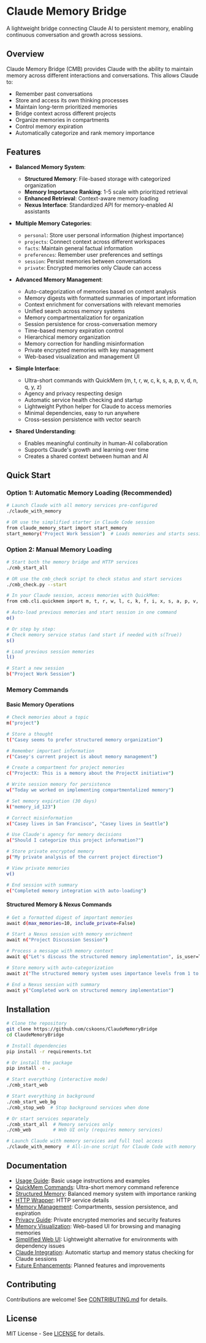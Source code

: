 # Claude Memory Bridge

A lightweight bridge connecting Claude AI to persistent memory, enabling continuous conversation and growth across sessions.

## Overview

Claude Memory Bridge (CMB) provides Claude with the ability to maintain memory across different interactions and conversations. This allows Claude to:

- Remember past conversations
- Store and access its own thinking processes
- Maintain long-term prioritized memories
- Bridge context across different projects
- Organize memories in compartments
- Control memory expiration
- Automatically categorize and rank memory importance

## Features

- **Balanced Memory System**:
  - **Structured Memory**: File-based storage with categorized organization
  - **Memory Importance Ranking**: 1-5 scale with prioritized retrieval
  - **Enhanced Retrieval**: Context-aware memory loading
  - **Nexus Interface**: Standardized API for memory-enabled AI assistants

- **Multiple Memory Categories**:
  - `personal`: Store user personal information (highest importance)
  - `projects`: Connect context across different workspaces
  - `facts`: Maintain general factual information
  - `preferences`: Remember user preferences and settings
  - `session`: Persist memories between conversations
  - `private`: Encrypted memories only Claude can access

- **Advanced Memory Management**:
  - Auto-categorization of memories based on content analysis
  - Memory digests with formatted summaries of important information
  - Context enrichment for conversations with relevant memories
  - Unified search across memory systems
  - Memory compartmentalization for organization
  - Session persistence for cross-conversation memory
  - Time-based memory expiration control
  - Hierarchical memory organization
  - Memory correction for handling misinformation
  - Private encrypted memories with key management
  - Web-based visualization and management UI

- **Simple Interface**:
  - Ultra-short commands with QuickMem (m, t, r, w, c, k, s, a, p, v, d, n, q, y, z)
  - Agency and privacy respecting design
  - Automatic service health checking and startup
  - Lightweight Python helper for Claude to access memories
  - Minimal dependencies, easy to run anywhere
  - Cross-session persistence with vector search

- **Shared Understanding**:
  - Enables meaningful continuity in human-AI collaboration
  - Supports Claude's growth and learning over time
  - Creates a shared context between human and AI

## Quick Start

### Option 1: Automatic Memory Loading (Recommended)

```bash
# Launch Claude with all memory services pre-configured
./claude_with_memory

# OR use the simplified starter in Claude Code session
from claude_memory_start import start_memory
start_memory("Project Work Session")  # Loads memories and starts session
```

### Option 2: Manual Memory Loading

```bash
# Start both the memory bridge and HTTP services
./cmb_start_all

# OR use the cmb_check script to check status and start services
./cmb_check.py --start

# In your Claude session, access memories with QuickMem:
from cmb.cli.quickmem import m, t, r, w, l, c, k, f, i, x, s, a, p, v, b, e, o

# Auto-load previous memories and start session in one command
o()

# Or step by step:
# Check memory service status (and start if needed with s(True))
s()

# Load previous session memories
l()

# Start a new session
b("Project Work Session")
```

### Memory Commands

#### Basic Memory Operations

```bash
# Check memories about a topic
m("project")

# Store a thought
t("Casey seems to prefer structured memory organization")

# Remember important information
r("Casey's current project is about memory management")

# Create a compartment for project memories
c("ProjectX: This is a memory about the ProjectX initiative")

# Write session memory for persistence
w("Today we worked on implementing compartmentalized memory")

# Set memory expiration (30 days)
k("memory_id_123")

# Correct misinformation
x("Casey lives in San Francisco", "Casey lives in Seattle")

# Use Claude's agency for memory decisions
a("Should I categorize this project information?")

# Store private encrypted memory
p("My private analysis of the current project direction")

# View private memories
v()

# End session with summary
e("Completed memory integration with auto-loading")
```

#### Structured Memory & Nexus Commands

```bash
# Get a formatted digest of important memories
await d(max_memories=10, include_private=False)

# Start a Nexus session with memory enrichment
await n("Project Discussion Session")

# Process a message with memory context
await q("Let's discuss the structured memory implementation", is_user=True)

# Store memory with auto-categorization
await z("The structured memory system uses importance levels from 1 to 5")

# End a Nexus session with summary
await y("Completed work on structured memory implementation")
```

## Installation

```bash
# Clone the repository
git clone https://github.com/cskoons/ClaudeMemoryBridge
cd ClaudeMemoryBridge

# Install dependencies
pip install -r requirements.txt

# Or install the package
pip install -e .

# Start everything (interactive mode)
./cmb_start_web

# Start everything in background
./cmb_start_web_bg
./cmb_stop_web  # Stop background services when done

# Or start services separately
./cmb_start_all  # Memory services only
./cmb_web        # Web UI only (requires memory services)

# Launch Claude with memory services and full tool access
./claude_with_memory  # All-in-one script for Claude Code with memory
```

## Documentation

- [Usage Guide](docs/usage.md): Basic usage instructions and examples
- [QuickMem Commands](docs/quickmem.md): Ultra-short memory command reference
- [Structured Memory](docs/structured_memory.md): Balanced memory system with importance ranking
- [HTTP Wrapper](docs/http_wrapper.md): HTTP service details
- [Memory Management](docs/memory_management.md): Compartments, session persistence, and expiration
- [Privacy Guide](docs/privacy.md): Private encrypted memories and security features
- [Memory Visualization](docs/memory_visualization.md): Web-based UI for browsing and managing memories
- [Simplified Web UI](docs/simplified_web_ui.md): Lightweight alternative for environments with dependency issues
- [Claude Integration](docs/claude_integration.md): Automatic startup and memory status checking for Claude sessions
- [Future Enhancements](docs/future_enhancements.md): Planned features and improvements

## Contributing

Contributions are welcome! See [CONTRIBUTING.md](CONTRIBUTING.md) for details.

## License

MIT License - See [LICENSE](LICENSE) for details.